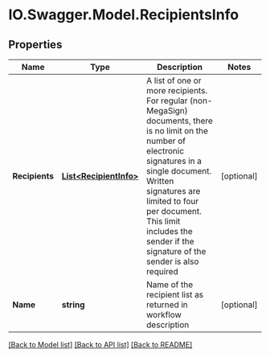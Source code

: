 # IO.Swagger.Model.RecipientsInfo
## Properties

Name | Type | Description | Notes
------------ | ------------- | ------------- | -------------
**Recipients** | [**List&lt;RecipientInfo&gt;**](RecipientInfo.md) | A list of one or more recipients. For regular (non-MegaSign) documents, there is no limit on the number of electronic signatures in a single document. Written signatures are limited to four per document. This limit includes the sender if the signature of the sender is also required | [optional] 
**Name** | **string** | Name of the recipient list as returned in workflow description | [optional] 

[[Back to Model list]](../README.md#documentation-for-models) [[Back to API list]](../README.md#documentation-for-api-endpoints) [[Back to README]](../README.md)

